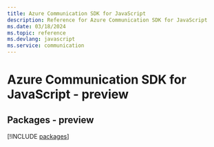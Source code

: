 ```yaml
---
title: Azure Communication SDK for JavaScript
description: Reference for Azure Communication SDK for JavaScript
ms.date: 03/18/2024
ms.topic: reference
ms.devlang: javascript
ms.service: communication
---
```

# Azure Communication SDK for JavaScript - preview
## Packages - preview
[!INCLUDE [packages](communication-index.md)]
